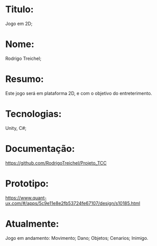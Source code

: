 # Titulo:
  Jogo em 2D;
# Nome:
  Rodrigo Treichel;
# Resumo:
  Este jogo será em plataforma 2D, e com o objetivo do entreterimento.  
# Tecnologias:
  Unity, C#;
# Documentação:
  https://github.com/RodrigoTreichel/Projeto_TCC
# Prototipo:
  https://www.quant-ux.com/#/apps/5c9e11e8e2fb53724fe67107/design/s10185.html
# Atualmente:
  Jogo em andamento: 
    Movimento; 
    Dano;
    Objetos; 
    Cenarios; 
    Inimigo.
